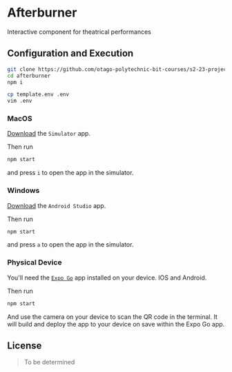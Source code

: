 # Afterburner

Interactive component for theatrical performances

## Configuration and Execution

```bash
git clone https://github.com/otago-polytechnic-bit-courses/s2-23-project-AardhynLavender afterburner
cd afterburner
npm i
```

```bash
cp template.env .env
vim .env
```

### MacOS

[Download](https://docs.expo.dev/workflow/ios-simulator/open) the `Simulator` app.

Then run

```bash
npm start
```

and press `i` to open the app in the simulator.

### Windows

[Download](https://docs.expo.dev/workflow/android-studio-emulator/) the `Android Studio` app.

Then run

```bash
npm start
```

and press `a` to open the app in the simulator.

### Physical Device

You'll need the [`Expo Go`](https://docs.expo.dev/get-started/expo-go/) app installed on your device. IOS and Android.

Then run

```bash
npm start
```

And use the camera on your device to scan the QR code in the terminal. It will build and deploy the app to your device on save within the Expo Go app.

## License

> To be determined
